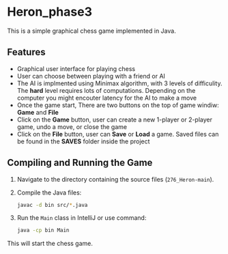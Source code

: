# Heron_phase3

This is a simple graphical chess game implemented in Java.

## Features

- Graphical user interface for playing chess
- User can choose between playing with a friend or AI
- The AI is implmented using Minimax algorithm, with 3 levels of difficulity. The **hard** level requires lots of computations. Depending on the computer you might encouter latency for the AI to make a move
- Once the game start, There are two buttons on the top of game windiw: **Game** and **File**
- Click on the **Game** button, user can create a new 1-player or 2-player game, undo a move, or close the game
- Click on the **File** button, user can **Save** or **Load** a game. Saved files can be found in the **SAVES** folder inside the project




## Compiling and Running the Game

1. Navigate to the directory containing the source files (`276_Heron-main`).

2. Compile the Java files:

   ```bash
   javac -d bin src/*.java

3. Run the `Main` class in IntelliJ or use command:

    ```bash
    java -cp bin Main

This will start the chess game.